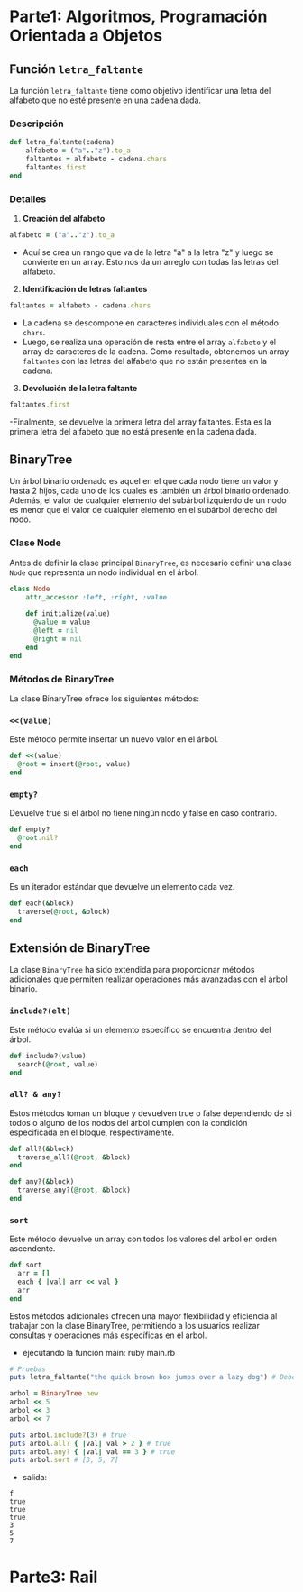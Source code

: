 # Parte1: Algoritmos, Programación Orientada a Objetos

## Función `letra_faltante`

La función `letra_faltante` tiene como objetivo identificar una letra del alfabeto que no esté presente en una cadena dada.

### Descripción

```ruby
def letra_faltante(cadena)
    alfabeto = ("a".."z").to_a
    faltantes = alfabeto - cadena.chars
    faltantes.first
end
```

### Detalles

1. **Creación del alfabeto**
```ruby
alfabeto = ("a".."z").to_a
```
- Aquí se crea un rango que va de la letra "a" a la letra "z" y luego se convierte en un array. Esto nos da un arreglo con todas las letras del alfabeto.
2. **Identificación de letras faltantes**
```ruby
faltantes = alfabeto - cadena.chars
```

- La cadena se descompone en caracteres individuales con el método `chars`.
- Luego, se realiza una operación de resta entre el array `alfabeto` y el array de caracteres de la cadena. Como resultado, obtenemos un array `faltantes` con las letras del alfabeto que no están presentes en la cadena.

3. **Devolución de la letra faltante**

```ruby
faltantes.first
```
-Finalmente, se devuelve la primera letra del array faltantes. Esta es la primera letra del alfabeto que no está presente en la cadena dada.

## BinaryTree

Un árbol binario ordenado es aquel en el que cada nodo tiene un valor y hasta 2 hijos, cada uno de los cuales es también un árbol binario ordenado. Además, el valor de cualquier elemento del subárbol izquierdo de un nodo es menor que el valor de cualquier elemento en el subárbol derecho del nodo.

### Clase Node

Antes de definir la clase principal `BinaryTree`, es necesario definir una clase `Node` que representa un nodo individual en el árbol.

```ruby
class Node
    attr_accessor :left, :right, :value
  
    def initialize(value)
      @value = value
      @left = nil
      @right = nil
    end
end
```
### Métodos de BinaryTree
La clase BinaryTree ofrece los siguientes métodos:

### `<<(value)`

Este método permite insertar un nuevo valor en el árbol.
```ruby
def <<(value)
  @root = insert(@root, value)
end
```


### `empty?`

Devuelve true si el árbol no tiene ningún nodo y false en caso contrario.
```ruby
def empty?
  @root.nil?
end
```

### `each`

Es un iterador estándar que devuelve un elemento cada vez.
```ruby
def each(&block)
  traverse(@root, &block)
end
```

## Extensión de BinaryTree
La clase `BinaryTree` ha sido extendida para proporcionar métodos adicionales que permiten realizar operaciones más avanzadas con el árbol binario.

### `include?(elt)`

Este método evalúa si un elemento específico se encuentra dentro del árbol.

```ruby
def include?(value)
  search(@root, value)
end
```
### `all? & any?`

Estos métodos toman un bloque y devuelven true o false dependiendo de si todos o alguno de los nodos del árbol cumplen con la condición especificada en el bloque, respectivamente.
```ruby
def all?(&block)
  traverse_all?(@root, &block)
end

def any?(&block)
  traverse_any?(@root, &block)
end
```

### `sort`

Este método devuelve un array con todos los valores del árbol en orden ascendente.
```ruby
def sort
  arr = []
  each { |val| arr << val }
  arr
end
```

Estos métodos adicionales ofrecen una mayor flexibilidad y eficiencia al trabajar con la clase BinaryTree, permitiendo a los usuarios realizar consultas y operaciones más específicas en el árbol.

- ejecutando la función main: ruby main.rb

```ruby
# Pruebas
puts letra_faltante("the quick brown box jumps over a lazy dog") # Debería devolver "f"

arbol = BinaryTree.new
arbol << 5
arbol << 3
arbol << 7

puts arbol.include?(3) # true
puts arbol.all? { |val| val > 2 } # true
puts arbol.any? { |val| val == 3 } # true
puts arbol.sort # [3, 5, 7]
```
- salida:
```shell
f
true
true
true
3
5
7
```

# Parte3: Rail 

